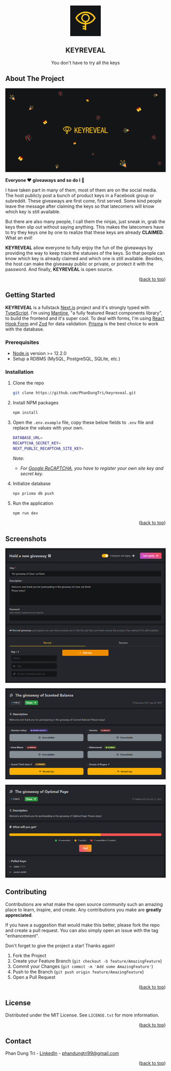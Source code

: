 <br />
<div align="center">
  <a href="https://github.com/PhanDungTri/keyreveal">
    <img src="public/favicon-96x96.png" alt="Logo" width="96" height="96">
  </a>

  <h2 align="center">KEYREVEAL</h2>

  <p align="center">
    You don't have to try all the keys
  </p>
</div>

## About The Project

![KEYREVEAL thumbnail](public/images/thumbnail.png "KEYREVEAL")

**Everyone :heart: giveaways and so do I :tada:**

I have taken part in many of them, most of them are on the social media. The host publicly post a bunch of product keys in a Facebook group or subreddit. These giveaways are first come, first served. Some kind people leave the message after claiming the keys so that latecomers will know which key is still available.

But there are also many people, I call them the ninjas, just sneak in, grab the keys then slip out without saying anything. This makes the latecomers have to try they keys one by one to realize that these keys are already **CLAIMED**. What an evil!

**KEYREVEAL** allow everyone to fully enjoy the fun of the giveaways by providing the way to keep track the statuses of the keys. So that people can know which key is already claimed and which one is still available. Besides, the host can make the giveaway public or private, or protect it with the password. And finally, **KEYREVEAL** is open source.

<p align="right">(<a href="#top">back to top</a>)</p>

## Getting Started

**KEYREVEAL** is a fullstack [Next.js](https://nextjs.org/) project and it's strongly typed with [TypeScript](https://www.typescriptlang.org/). I'm using [Mantine](https://mantine.dev/), "a fully featured React components library", to build the frontend and it's super cool. To deal with forms, I'm using [React Hook Form](https://react-hook-form.com/) and [Zod](https://github.com/colinhacks/zod/) for data validation. [Prisma](https://www.prisma.io/) is the best choice to work with the database.

### Prerequisites

- [Node.js](https://nodejs.org/) version >= 12.2.0
- Setup a RDBMS (MySQL, PostgreSQL, SQLite, etc.)

### Installation

1. Clone the repo

   ```sh
   git clone https://github.com/PhanDungTri/keyreveal.git
   ```

2. Install NPM packages

   ```sh
   npm install
   ```

3. Open the `.env.example` file, copy these below fields to `.env` file and replace the values with your own.

   ```sh
   DATABASE_URL=
   RECAPTCHA_SECRET_KEY=
   NEXT_PUBLIC_RECAPTCHA_SITE_KEY=
   ```

   _Note:_

   - _For [Google ReCAPTCHA](https://www.google.com/recaptcha/admin/create), you have to register your own site key and secret key._

4. Initialize database
   
   ```sh
   npx prisma db push
   ```

5. Run the application

   ```sh
   npm run dev
   ```

<p align="right">(<a href="#top">back to top</a>)</p>

## Screenshots

![example create](public/images/guide-create-form.png "KEYREVEAL")

![example giveaway](public/images/example-giveaway.png "KEYREVEAL")

![example random giveaway](public/images/guide-random-giveaway.png "KEYREVEAL")

## Contributing

Contributions are what make the open source community such an amazing place to learn, inspire, and create. Any contributions you make are **greatly appreciated**.

If you have a suggestion that would make this better, please fork the repo and create a pull request. You can also simply open an issue with the tag "enhancement".

Don't forget to give the project a star! Thanks again!

1. Fork the Project
2. Create your Feature Branch (`git checkout -b feature/AmazingFeature`)
3. Commit your Changes (`git commit -m 'Add some AmazingFeature'`)
4. Push to the Branch (`git push origin feature/AmazingFeature`)
5. Open a Pull Request

<p align="right">(<a href="#top">back to top</a>)</p>

## License

Distributed under the MIT License. See `LICENSE.txt` for more information.

<p align="right">(<a href="#top">back to top</a>)</p>

## Contact

Phan Dung Tri - [LinkedIn](https://www.linkedin.com/in/dung-tri-phan-261b8b230/) - phandungtri99@gmail.com

<p align="right">(<a href="#top">back to top</a>)</p>
